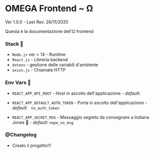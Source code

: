 # OMEGA Frontend  ~ Ω

Ver 1.0.0 - Last Rev. 26/11/2020

Questa è la documentazione dell'Ω frontend

### Stack :unicorn:

- `Node.js` ver > 14 - Runtime
- `React.js` - Libreria backend
- `dotenv` - gestione delle variabili d'ambiente
- `axios.js` - Chiamate HTTP



### Env Vars :blue_book:

- `REACT_APP_API_ROOT` - Host in ascolto dell'applicazione - *default*: ` `

- `REACT_APP_DEFAULT_AUTH_TOKEN` - Porta in ascolto dell'applicazione - *default*: ` no_auth_token`
- `REACT_APP_SECRET_MSG` - Messaggio segreto da consegnare a Indiana Jones :cowboy_hat_face: - *default*: `nope_no_msg`



### @Changelog

- Creato il progetto!!!